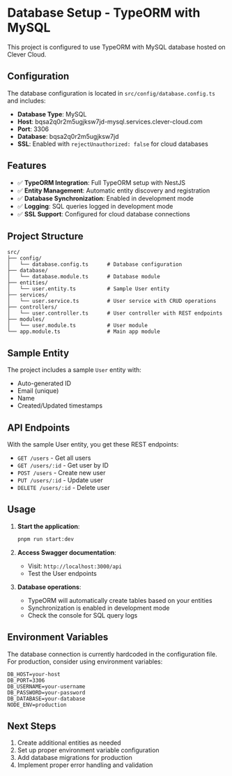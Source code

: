 # Database Setup - TypeORM with MySQL

This project is configured to use TypeORM with MySQL database hosted on Clever Cloud.

## Configuration

The database configuration is located in `src/config/database.config.ts` and includes:

- **Database Type**: MySQL
- **Host**: bqsa2q0r2m5ugjksw7jd-mysql.services.clever-cloud.com
- **Port**: 3306
- **Database**: bqsa2q0r2m5ugjksw7jd
- **SSL**: Enabled with `rejectUnauthorized: false` for cloud databases

## Features

- ✅ **TypeORM Integration**: Full TypeORM setup with NestJS
- ✅ **Entity Management**: Automatic entity discovery and registration
- ✅ **Database Synchronization**: Enabled in development mode
- ✅ **Logging**: SQL queries logged in development mode
- ✅ **SSL Support**: Configured for cloud database connections

## Project Structure

```
src/
├── config/
│   └── database.config.ts      # Database configuration
├── database/
│   └── database.module.ts      # Database module
├── entities/
│   └── user.entity.ts          # Sample User entity
├── services/
│   └── user.service.ts         # User service with CRUD operations
├── controllers/
│   └── user.controller.ts      # User controller with REST endpoints
├── modules/
│   └── user.module.ts          # User module
└── app.module.ts               # Main app module
```

## Sample Entity

The project includes a sample `User` entity with:
- Auto-generated ID
- Email (unique)
- Name
- Created/Updated timestamps

## API Endpoints

With the sample User entity, you get these REST endpoints:

- `GET /users` - Get all users
- `GET /users/:id` - Get user by ID
- `POST /users` - Create new user
- `PUT /users/:id` - Update user
- `DELETE /users/:id` - Delete user

## Usage

1. **Start the application**:
   ```bash
   pnpm run start:dev
   ```

2. **Access Swagger documentation**:
   - Visit: `http://localhost:3000/api`
   - Test the User endpoints

3. **Database operations**:
   - TypeORM will automatically create tables based on your entities
   - Synchronization is enabled in development mode
   - Check the console for SQL query logs

## Environment Variables

The database connection is currently hardcoded in the configuration file. For production, consider using environment variables:

```env
DB_HOST=your-host
DB_PORT=3306
DB_USERNAME=your-username
DB_PASSWORD=your-password
DB_DATABASE=your-database
NODE_ENV=production
```

## Next Steps

1. Create additional entities as needed
2. Set up proper environment variable configuration
3. Add database migrations for production
4. Implement proper error handling and validation
